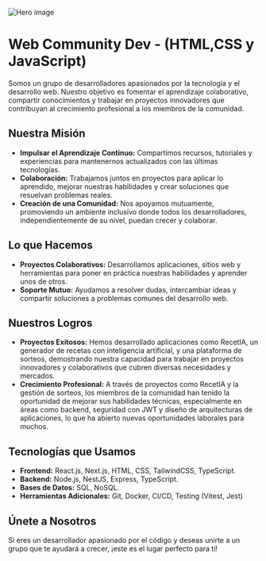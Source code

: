 ![Hero image](https://media.licdn.com/dms/image/v2/C5612AQGHiwflmcAOaQ/article-inline_image-shrink_1000_1488/article-inline_image-shrink_1000_1488/0/1601575501961?e=1735776000&v=beta&t=_yR8x-qH3KMt4u6y3JaACnU5E0Kj5BAGKJe8AWrybr4)

# Web Community Dev - (HTML,CSS y JavaScript)

Somos un grupo de desarrolladores apasionados por la tecnología y el desarrollo
web. Nuestro objetivo es fomentar el aprendizaje colaborativo, compartir
conocimientos y trabajar en proyectos innovadores que contribuyan al crecimiento
profesional a los miembros de la comunidad.

## Nuestra Misión

- **Impulsar el Aprendizaje Continuo:** Compartimos recursos, tutoriales y
  experiencias para mantenernos actualizados con las últimas tecnologías.
- **Colaboración:** Trabajamos juntos en proyectos para aplicar lo aprendido,
  mejorar nuestras habilidades y crear soluciones que resuelvan problemas
  reales.
- **Creación de una Comunidad:** Nos apoyamos mutuamente, promoviendo un
  ambiente inclusivo donde todos los desarrolladores, independientemente de su
  nivel, puedan crecer y colaborar.

## Lo que Hacemos

- **Proyectos Colaborativos:** Desarrollamos aplicaciones, sitios web y
  herramientas para poner en práctica nuestras habilidades y aprender unos de
  otros.
- **Soporte Mutuo:** Ayudamos a resolver dudas, intercambiar ideas y compartir
  soluciones a problemas comunes del desarrollo web.

## Nuestros Logros

- **Proyectos Exitosos:** Hemos desarrollado aplicaciones como RecetIA, un
  generador de recetas con inteligencia artificial, y una plataforma de sorteos,
  demostrando nuestra capacidad para trabajar en proyectos innovadores y
  colaborativos que cubren diversas necesidades y mercados.
- **Crecimiento Profesional:** A través de proyectos como RecetIA y la gestión
  de sorteos, los miembros de la comunidad han tenido la oportunidad de mejorar
  sus habilidades técnicas, especialmente en áreas como backend, seguridad con
  JWT y diseño de arquitecturas de aplicaciones, lo que ha abierto nuevas
  oportunidades laborales para muchos.

## Tecnologías que Usamos

- **Frontend:** React.js, Next.js, HTML, CSS, TailwindCSS, TypeScript.
- **Backend:** Node.js, NestJS, Express, TypeScript.
- **Bases de Datos:** SQL, NoSQL.
- **Herramientas Adicionales:** Git, Docker, CI/CD, Testing (Vitest, Jest)

## Únete a Nosotros

Si eres un desarrollador apasionado por el código y deseas unirte a un grupo que
te ayudará a crecer, ¡este es el lugar perfecto para ti!
